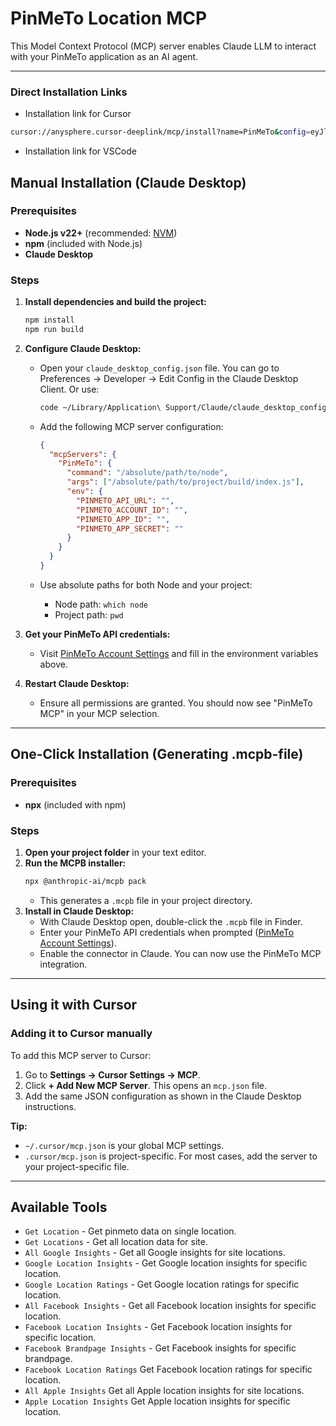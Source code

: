 # PinMeTo Location MCP

This Model Context Protocol (MCP) server enables Claude LLM to interact with your PinMeTo application as an AI agent.

---

### Direct Installation Links

- Installation link for Cursor

```bash
cursor://anysphere.cursor-deeplink/mcp/install?name=PinMeTo&config=eyJlbnYiOnsiUElOTUVUT19BUElfVVJMIjoiIiwiUElOTUVUT19BQ0NPVU5UX0lEIjoiIiwiUElOTUVUT19BUFBfSUQiOiIiLCJQSU5NRVRPX0FQUF9TRUNSRVQiOiIifSwiY29tbWFuZCI6Ii9hYnNvbHV0ZS9wYXRoL3RvL25vZGUgL2Fic29sdXRlL3BhdGgvdG8vcHJvamVjdC9idWlsZC9pbmRleC5qcyJ9
```

- Installation link for VSCode

## Manual Installation (Claude Desktop)

### Prerequisites

- **Node.js v22+** (recommended: [NVM](https://github.com/nvm-sh/nvm))
- **npm** (included with Node.js)
- **Claude Desktop**

### Steps

1. **Install dependencies and build the project:**

   ```bash
   npm install
   npm run build
   ```

2. **Configure Claude Desktop:**

   - Open your `claude_desktop_config.json` file. You can go to Preferences → Developer → Edit Config in the Claude Desktop Client. Or use:

     ```bash
     code ~/Library/Application\ Support/Claude/claude_desktop_config.json
     ```

   - Add the following MCP server configuration:
     ```json
     {
       "mcpServers": {
         "PinMeTo": {
           "command": "/absolute/path/to/node",
           "args": ["/absolute/path/to/project/build/index.js"],
           "env": {
             "PINMETO_API_URL": "",
             "PINMETO_ACCOUNT_ID": "",
             "PINMETO_APP_ID": "",
             "PINMETO_APP_SECRET": ""
           }
         }
       }
     }
     ```
   - Use absolute paths for both Node and your project:
     - Node path: `which node`
     - Project path: `pwd`

3. **Get your PinMeTo API credentials:**

   - Visit [PinMeTo Account Settings](https://places.pinmeto.com/account-settings/pinmeto/api/v3) and fill in the environment variables above.

4. **Restart Claude Desktop:**
   - Ensure all permissions are granted. You should now see "PinMeTo MCP" in your MCP selection.

---

## One-Click Installation (Generating .mcpb-file)

### Prerequisites

- **npx** (included with npm)

### Steps

1. **Open your project folder** in your text editor.
2. **Run the MCPB installer:**
   ```bash
   npx @anthropic-ai/mcpb pack
   ```
   - This generates a `.mcpb` file in your project directory.
3. **Install in Claude Desktop:**
   - With Claude Desktop open, double-click the `.mcpb` file in Finder.
   - Enter your PinMeTo API credentials when prompted ([PinMeTo Account Settings](https://places.pinmeto.com/account-settings/pinmeto/api/v3)).
   - Enable the connector in Claude. You can now use the PinMeTo MCP integration.

---

## Using it with Cursor

### Adding it to Cursor manually

To add this MCP server to Cursor:

1. Go to **Settings → Cursor Settings → MCP**.
2. Click **+ Add New MCP Server**. This opens an `mcp.json` file.
3. Add the same JSON configuration as shown in the Claude Desktop instructions.

**Tip:**

- `~/.cursor/mcp.json` is your global MCP settings.
- `.cursor/mcp.json` is project-specific. For most cases, add the server to your project-specific file.

---

## Available Tools

- `Get Location` - Get pinmeto data on single location.
- `Get Locations` - Get all location data for site.
- `All Google Insights` - Get all Google insights for site locations.
- `Google Location Insights` - Get Google location insights for specific location.
- `Google Location Ratings` - Get Google location ratings for specific location.
- `All Facebook Insights` - Get all Facebook location insights for specific location.
- `Facebook Location Insights` - Get Facebook location insights for specific location.
- `Facebook Brandpage Insights` - Get Facebook insights for specific brandpage.
- `Facebook Location Ratings` Get Facebook location ratings for specific location.
- `All Apple Insights` Get all Apple location insights for site locations.
- `Apple Location Insights` Get Apple location insights for specific location.
